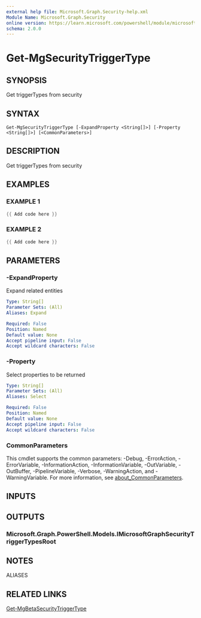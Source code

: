```yaml
---
external help file: Microsoft.Graph.Security-help.xml
Module Name: Microsoft.Graph.Security
online version: https://learn.microsoft.com/powershell/module/microsoft.graph.security/get-mgsecuritytriggertype
schema: 2.0.0
---
```


# Get-MgSecurityTriggerType

## SYNOPSIS
Get triggerTypes from security

## SYNTAX

```
Get-MgSecurityTriggerType [-ExpandProperty <String[]>] [-Property <String[]>] [<CommonParameters>]
```

## DESCRIPTION
Get triggerTypes from security

## EXAMPLES

### EXAMPLE 1
```powershell
{{ Add code here }}
```

### EXAMPLE 2
```powershell
{{ Add code here }}
```

## PARAMETERS

### -ExpandProperty
Expand related entities

```yaml
Type: String[]
Parameter Sets: (All)
Aliases: Expand

Required: False
Position: Named
Default value: None
Accept pipeline input: False
Accept wildcard characters: False
```

### -Property
Select properties to be returned

```yaml
Type: String[]
Parameter Sets: (All)
Aliases: Select

Required: False
Position: Named
Default value: None
Accept pipeline input: False
Accept wildcard characters: False
```

### CommonParameters
This cmdlet supports the common parameters: -Debug, -ErrorAction, -ErrorVariable, -InformationAction, -InformationVariable, -OutVariable, -OutBuffer, -PipelineVariable, -Verbose, -WarningAction, and -WarningVariable. For more information, see [about_CommonParameters](http://go.microsoft.com/fwlink/?LinkID=113216).

## INPUTS

## OUTPUTS

### Microsoft.Graph.PowerShell.Models.IMicrosoftGraphSecurityTriggerTypesRoot
## NOTES

ALIASES

## RELATED LINKS
[Get-MgBetaSecurityTriggerType](/powershell/module/Microsoft.Graph.Beta.Security/Get-MgSecurityTriggerType?view=graph-powershell-beta)
